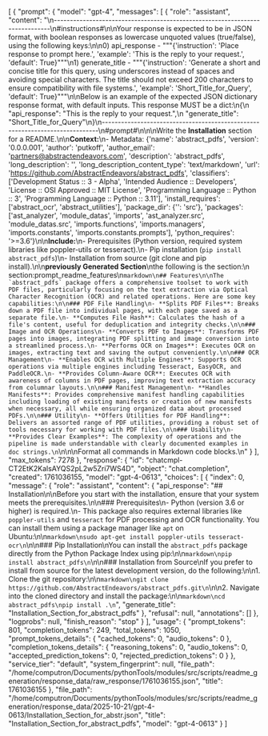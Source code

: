 [
    {
        "prompt": {
            "model": "gpt-4",
            "messages": [
                {
                    "role": "assistant",
                    "content": "\n-----------------------------------------------------------------------------\n#instructions#\n\nYour response is expected to be in JSON format, with boolean responses as lowercase unquoted values (true/false), using the following keys:\n\n0) api_response - \"\"\"{'instruction': 'Place response to prompt here.', 'example': 'This is the reply to your request.', 'default': True}\"\"\"\n1) generate_title - \"\"\"{'instruction': 'Generate a short and concise title for this query, using underscores instead of spaces and avoiding special characters. The title should not exceed 200 characters to ensure compatibility with file systems.', 'example': 'Short_Title_for_Query', 'default': True}\"\"\"\n\nBelow is an example of the expected JSON dictionary response format, with default inputs. This response MUST be a dict:\n{\n  \"api_response\": \"This is the reply to your request.\",\n  \"generate_title\": \"Short_Title_for_Query\"\n}\n-----------------------------------------------------------------------------\n#prompt#\n\n\nWrite the **Installation** section for a README.\n\n**Context:**\n- Metadata: {'name': 'abstract_pdfs', 'version': '0.0.0.001', 'author': 'putkoff', 'author_email': 'partners@abstractendeavors.com', 'description': 'abstract_pdfs', 'long_description': '', 'long_description_content_type': 'text/markdown', 'url': 'https://github.com/AbstractEndeavors/abstract_pdfs', 'classifiers': ['Development Status :: 3 - Alpha', 'Intended Audience :: Developers', 'License :: OSI Approved :: MIT License', 'Programming Language :: Python :: 3', 'Programming Language :: Python :: 3.11'], 'install_requires': ['abstract_ocr', 'abstract_utilities'], 'package_dir': {'': 'src'}, 'packages': ['ast_analyzer', 'module_datas', 'imports', 'ast_analyzer.src', 'module_datas.src', 'imports.functions', 'imports.managers', 'imports.constants', 'imports.constants.prompts'], 'python_requires': '>=3.6'}\n\n**Include:**\n- Prerequisites (Python version, required system libraries like poppler-utils or tesseract).\n- Pip installation (`pip install abstract_pdfs`)\n- Installation from source (git clone and pip install).\n\n**previously Generated Section**\nthe following is the  section:\n section:prompt_readme_features\n```markdown\n## Features\n\nThe `abstract_pdfs` package offers a comprehensive toolset to work with PDF files, particularly focusing on the text extraction via Optical Character Recognition (OCR) and related operations. Here are some key capabilities:\n\n### PDF File Handling\n- **Splits PDF Files**: Breaks down a PDF file into individual pages, with each page saved as a separate file.\n- **Computes File Hash**: Calculates the hash of a file's content, useful for deduplication and integrity checks.\n\n### Image and OCR Operations\n- **Converts PDF to Images**: Transforms PDF pages into images, integrating PDF splitting and image conversion into a streamlined process.\n- **Performs OCR on Images**: Executes OCR on images, extracting text and saving the output conveniently.\n\n### OCR Management\n- **Enables OCR with Multiple Engines**: Supports OCR operations via multiple engines including Tesseract, EasyOCR, and PaddleOCR.\n- **Provides Column-Aware OCR**: Executes OCR with awareness of columns in PDF pages, improving text extraction accuracy from columnar layouts.\n\n### Manifest Management\n- **Handles Manifests**: Provides comprehensive manifest handling capabilities including loading of existing manifests or creation of new manifests when necessary, all while ensuring organized data about processed PDFs.\n\n### Utility\n- **Offers Utilities for PDF Handling**: Delivers an assorted range of PDF utilities, providing a robust set of tools necessary for working with PDF files.\n\n### Usability\n- **Provides Clear Examples**: The complexity of operations and the pipeline is made understandable with clearly documented examples in doc strings.\n```\n\n\nFormat all commands in Markdown code blocks.\n"
                }
            ],
            "max_tokens": 7278
        },
        "response": {
            "id": "chatcmpl-CT2EtK2KalsAYQS2pL2w5Zri7WS4D",
            "object": "chat.completion",
            "created": 1761036155,
            "model": "gpt-4-0613",
            "choices": [
                {
                    "index": 0,
                    "message": {
                        "role": "assistant",
                        "content": {
                            "api_response": "## Installation\n\nBefore you start with the installation, ensure that your system meets the prerequisites.\n\n### Prerequisites\n- Python (version 3.6 or higher) is required.\n- This package also requires external libraries like `poppler-utils` and `tesseract` for PDF processing and OCR functionality. You can install them using a package manager like `apt` on Ubuntu:\n\n```markdown\nsudo apt-get install poppler-utils tesseract-ocr\n```\n\n### Pip Installation\nYou can install the `abstract_pdfs` package directly from the Python Package Index using pip:\n\n```markdown\npip install abstract_pdfs\n```\n\n### Installation from Source\nIf you prefer to install from source for the latest development version, do the following:\n\n1. Clone the git repository:\n\n```markdown\ngit clone https://github.com/AbstractEndeavors/abstract_pdfs.git\n```\n\n2. Navigate into the cloned directory and install the package:\n\n```markdown\ncd abstract_pdfs\npip install .\n```",
                            "generate_title": "Installation_Section_for_abstract_pdfs"
                        },
                        "refusal": null,
                        "annotations": []
                    },
                    "logprobs": null,
                    "finish_reason": "stop"
                }
            ],
            "usage": {
                "prompt_tokens": 801,
                "completion_tokens": 249,
                "total_tokens": 1050,
                "prompt_tokens_details": {
                    "cached_tokens": 0,
                    "audio_tokens": 0
                },
                "completion_tokens_details": {
                    "reasoning_tokens": 0,
                    "audio_tokens": 0,
                    "accepted_prediction_tokens": 0,
                    "rejected_prediction_tokens": 0
                }
            },
            "service_tier": "default",
            "system_fingerprint": null,
            "file_path": "/home/computron/Documents/pythonTools/modules/src/scripts/readme_generation/response_data/raw_response/1761036155.json",
            "title": 1761036155
        },
        "file_path": "/home/computron/Documents/pythonTools/modules/src/scripts/readme_generation/response_data/2025-10-21/gpt-4-0613/Installation_Section_for_abstr.json",
        "title": "Installation_Section_for_abstract_pdfs",
        "model": "gpt-4-0613"
    }
]